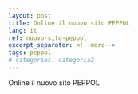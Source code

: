 ```yaml
---
layout: post
title: Online il nuovo sito PEPPOL
lang: it
ref: nuovo-sito-peppol
excerpt_separator: <!--more-->
tags: peppol
# categories: categoria2
---
```


Online il nuovo sito PEPPOL
